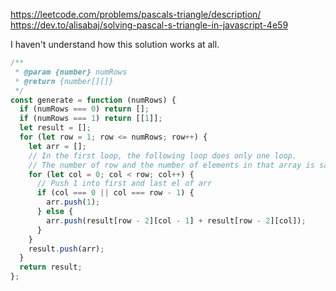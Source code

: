 https://leetcode.com/problems/pascals-triangle/description/
https://dev.to/alisabaj/solving-pascal-s-triangle-in-javascript-4e59

I haven't understand how this solution works at all.

```javascript
/**
 * @param {number} numRows
 * @return {number[][]}
 */
const generate = function (numRows) {
  if (numRows === 0) return [];
  if (numRows === 1) return [[1]];
  let result = [];
  for (let row = 1; row <= numRows; row++) {
    let arr = [];
    // In the first loop, the following loop does only one loop.
    // The number of row and the number of elements in that array is same.
    for (let col = 0; col < row; col++) {
      // Push 1 into first and last el of arr
      if (col === 0 || col === row - 1) {
        arr.push(1);
      } else {
        arr.push(result[row - 2][col - 1] + result[row - 2][col]);
      }
    }
    result.push(arr);
  }
  return result;
};
```
